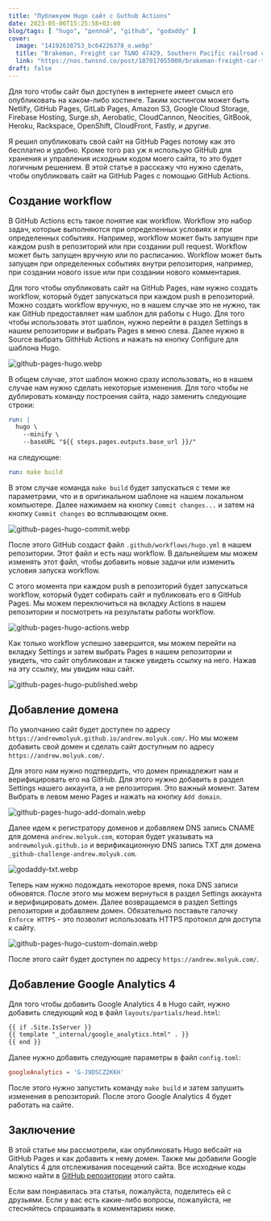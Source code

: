```yaml
---
title: "Публикуем Hugo сайт с Guthub Actions"
date: 2023-05-06T15:25:58+03:00
blog/tags: [ "hugo", "деплой", "github", "godaddy" ]
cover:
  image: "14192638753_bc64226378_o.webp"
  title: "Brakeman, Freight car T&NO 47429, Southern Pacific railroad company"
  link: "https://nos.twnsnd.co/post/107017055000/brakeman-freight-car-tno-47429-southern"
draft: false
---
```


Для того чтобы сайт был доступен в интернете имеет смысл его опубликовать на каком-либо хостинге. Таким хостингом может
быть Netlify, GitHub Pages, GitLab Pages, Amazon S3, Google Cloud Storage, Firebase Hosting, Surge.sh, Aerobatic,
CloudCannon, Neocities, GitBook, Heroku, Rackspace, OpenShift, CloudFront, Fastly, и другие.

Я решил опубликовать свой сайт на GitHub Pages потому как это бесплатно и удобно. Кроме того раз уж я использую GitHub
для хранения и управления исходным кодом моего сайта, то это будет логичным решением. В этой статье я расскажу что нужно
сделать, чтобы опубликовать сайт на GitHub Pages с помощью GitHub Actions.

<!--more-->

## Создание workflow

В GitHub Actions есть такое понятие как workflow. Workflow это набор задач, которые выполняются при определенных
условиях и при определенных событиях. Например, workflow может быть запущен при каждом push в репозиторий или при
создании pull request. Workflow может быть запущен вручную или по расписанию. Workflow может быть запущен при
определенных событиях внутри репозитория, например, при создании нового issue или при создании нового комментария.

Для того чтобы опубликовать сайт на GitHub Pages, нам нужно создать workflow, который будет запускаться при каждом push
в репозиторий. Можно создать workflow вручную, но в нашем случае это не нужно, так как GitHub предоставляет нам шаблон
для работы с Hugo. Для того чтобы использовать этот шаблон, нужно перейти в раздел Settings в нашем репозитории и
выбрать Pages в меню слева. Далее нужно в Source выбрать GithHub Actions и нажать на кнопку Configure для
шаблона Hugo.

![github-pages-hugo.webp](github-pages-hugo.webp)

В общем случае, этот шаблон можно сразу использовать, но в нашем случае нам нужно сделать некоторые изменения. Для того
чтобы не дублировать команду построения сайта, надо заменить следующие строки:

```yaml
run: |
  hugo \
    --minify \
    --baseURL "${{ steps.pages.outputs.base_url }}/"
```

на следующие:

```yaml
run: make build
```

В этом случае команда `make build` будет запускаться с теми же параметрами, что и в оригинальном шаблоне на нашем
локальном компьютере. Далее нажимаем на кнопку `Commit changes...` и затем на кнопку `Commit changes` во всплывающем
окне.

![github-pages-hugo-commit.webp](github-pages-hugo-commit.webp)

После этого GitHub создаст файл `.github/workflows/hugo.yml` в нашем репозитории. Этот файл и есть наш workflow. В
дальнейшем мы можем изменять этот файл, чтобы добавить новые задачи или изменить условия запуска workflow.

С этого момента при каждом push в репозиторий будет запускаться workflow, который будет собирать сайт и публиковать его
в GitHub Pages. Мы можем переключиться на вкладку Actions в нашем репозитории и посмотреть на результаты работы
workflow.

![github-pages-hugo-actions.webp](github-pages-hugo-actions.webp)

Как только workflow успешно завершится, мы можем перейти на вкладку Settings и затем выбрать Pages в нашем репозитории и
увидеть, что сайт опубликован и также увидеть ссылку на него. Нажав на эту ссылку, мы увидим наш сайт.

![github-pages-hugo-published.webp](github-pages-hugo-published.webp)

## Добавление домена

По умолчанию сайт будет доступен по адресу `https://andrewmolyuk.github.io/andrew.molyuk.com/`. Но мы можем добавить
свой домен и сделать сайт доступным по адресу `https://andrew.molyuk.com/`.

Для этого нам нужно подтвердить, что домен принадлежит нам и верифицировать его на GitHub. Для этого нужно добавить в
раздел Settings нашего аккаунта, а не репозитория. Это важный момент. Затем Выбрать в левом меню Pages и нажать на
кнопку `Add domain`.

![github-pages-hugo-add-domain.webp](github-pages-hugo-add-domain.webp)

Далее идем к регистратору доменов и добавляем DNS запись CNAME для домена `andrew.molyuk.com`, которая будет указывать
на `andrewmolyuk.github.io` и верификационную DNS запись TXT для домена `_github-challenge-andrew.molyuk.com`.

![godaddy-txt.webp](godaddy-dns.webp)

Теперь нам нужно подождать некоторое время, пока DNS записи обновятся. После этого мы можем вернуться в раздел Settings
аккаунта и верифицировать домен. Далее возвращаемся в раздел Settings репозитория и добавляем домен. Обязательно
поставьте галочку `Enforce HTTPS` - это позволит использовать HTTPS протокол для доступа к сайту.

![github-pages-hugo-custom-domain.webp](github-pages-hugo-custom-domain.webp)

После этого сайт будет доступен по адресу `https://andrew.molyuk.com/`.

## Добавление Google Analytics 4

Для того чтобы добавить Google Analytics 4 в Hugo сайт, нужно добавить следующий код в
файл `layouts/partials/head.html`:

```html
{{ if .Site.IsServer }}
{{ template "_internal/google_analytics.html" . }}
{{ end }}
```

Далее нужно добавить следующие параметры в файл `config.toml`:

```toml
googleAnalytics = 'G-J9DSCZ2KKH'
```

После этого нужно запустить команду `make build` и затем запушить изменения в репозиторий. После этого Google Analytics
4 будет работать на сайте.

## Заключение

В этой статье мы рассмотрели, как опубликовать Hugo вебсайт на GitHub Pages и как добавить к нему домен. Также мы
добавили Google Analytics 4 для отслеживания посещений сайта. Все исходные коды можно найти в
[GitHub репозитории](https://github.com/andrewmolyuk/andrew.molyuk.com) этого сайта.

Если вам понравилась эта статья, пожалуйста, поделитесь ей с друзьями. Если у вас есть какие-либо вопросы, пожалуйста,
не стесняйтесь спрашивать в комментариях ниже.
